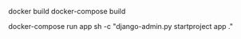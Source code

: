 docker build 
docker-compose build 

docker-compose run app sh -c "django-admin.py startproject app ."